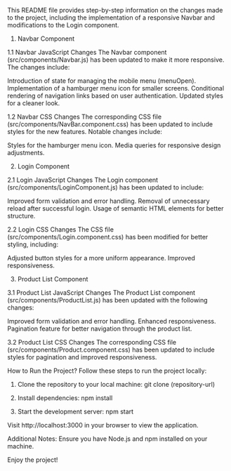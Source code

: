 This README file provides step-by-step information on the changes made to the project, including the implementation of a responsive Navbar and modifications to the Login component.

1. Navbar Component

1.1 Navbar JavaScript Changes
The Navbar component (src/components/Navbar.js) has been updated to make it more responsive. The changes include:

Introduction of state for managing the mobile menu (menuOpen).
Implementation of a hamburger menu icon for smaller screens.
Conditional rendering of navigation links based on user authentication.
Updated styles for a cleaner look.

1.2 Navbar CSS Changes
The corresponding CSS file (src/components/NavBar.component.css) has been updated to include styles for the new features. Notable changes include:

Styles for the hamburger menu icon.
Media queries for responsive design adjustments.

2. Login Component

2.1 Login JavaScript Changes
The Login component (src/components/LoginComponent.js) has been updated to include:

Improved form validation and error handling.
Removal of unnecessary reload after successful login.
Usage of semantic HTML elements for better structure.

2.2 Login CSS Changes
The CSS file (src/components/Login.component.css) has been modified for better styling, including:

Adjusted button styles for a more uniform appearance.
Improved responsiveness.

3. Product List Component

3.1 Product List JavaScript Changes
The Product List component (src/components/ProductList.js) has been updated with the following changes:

Improved form validation and error handling.
Enhanced responsiveness.
Pagination feature for better navigation through the product list.

3.2 Product List CSS Changes
The corresponding CSS file (src/components/Product.component.css) has been updated to include styles for pagination and improved responsiveness.

How to Run the Project?
Follow these steps to run the project locally:

1. Clone the repository to your local machine:
git clone (repository-url)

2. Install dependencies:
npm install

3. Start the development server:
npm start

Visit http://localhost:3000 in your browser to view the application.

Additional Notes:
Ensure you have Node.js and npm installed on your machine.


Enjoy the project!
